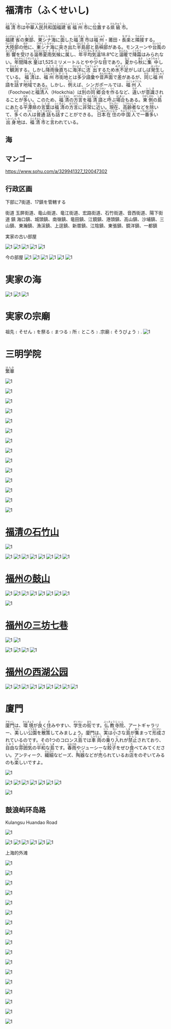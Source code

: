 
# 福清市（ふくせいし)
<ruby><rb>福</rb><rt>ふく</rt></ruby><ruby><rb>清</rb><rt>きよし</rt></ruby><ruby><rb>市</rb><rt>し</rt></ruby>は<ruby><rb>中華人民共和国</rb><rt>ちゅうかじんみんきょうわこく</rt></ruby><ruby><rb>福建</rb><rt>ふっけん</rt></ruby><ruby><rb>省</rb><rt>しょう</rt></ruby><ruby><rb>福</rb><rt>ふく</rt></ruby><ruby><rb>州</rb><rt>しゅう</rt></ruby><ruby><rb>市</rb><rt>し</rt></ruby>に<ruby><rb>位置</rb><rt>いち</rt></ruby>する<ruby><rb>県</rb><rt>けん</rt></ruby><ruby><rb>級</rb><rt>きゅう</rt></ruby><ruby><rb>市</rb><rt>し</rt></ruby>。

<ruby><rb>福建</rb><rt>ふっけん</rt></ruby><ruby><rb>省</rb><rt>しょう</rt></ruby>の<ruby><rb>東部</rb><rt>とうぶ</rt></ruby>、<ruby><rb>東シナ海</rb><rt>ひがししなかい</rt></ruby>に<ruby><rb>面</rb><rt>めん</rt></ruby>した<ruby><rb>福</rb><rt>ふく</rt></ruby><ruby><rb>清</rb><rt>きよし</rt></ruby><ruby><rb>市</rb><rt>し</rt></ruby>は<ruby><rb>福</rb><rt>ふく</rt></ruby><ruby><rb>州</rb><rt>しゅう</rt></ruby>・<ruby><rb>莆田</rb><rt>・</rt></ruby>・<ruby><rb>長楽</rb><rt>ながら</rt></ruby>と<ruby><rb>隣接</rb><rt>りんせつ</rt></ruby>する。<ruby><rb>大陸</rb><rt>たいりく</rt></ruby><ruby><rb>部</rb><rt>ぶ</rt></ruby>の<ruby><rb>他</rb><rt>ほか</rt></ruby>に、<ruby><rb>東シナ海</rb><rt>ひがししなかい</rt></ruby>に<ruby><rb>突</rb><rt>つ</rt></ruby>き<ruby><rb>出</rb><rt>で</rt></ruby>た<ruby><rb>半島</rb><rt>はんとう</rt></ruby><ruby><rb>部</rb><rt>ぶ</rt></ruby>と<ruby><rb>島嶼</rb><rt>とうしょ</rt></ruby><ruby><rb>部</rb><rt>ぶ</rt></ruby>がある。モンスーンや<ruby><rb>台風</rb><rt>たいふう</rt></ruby>の<ruby><rb>影響</rb><rt>えいきょう</rt></ruby>を<ruby><rb>受</rb><rt>う</rt></ruby>ける<ruby><rb>温帯</rb><rt>おんたい</rt></ruby><ruby><rb>夏</rb><rt>なつ</rt></ruby><ruby><rb>雨</rb><rt>う</rt></ruby><ruby><rb>気候</rb><rt>きこう</rt></ruby>に<ruby><rb>属</rb><rt>ぞく</rt></ruby>し、<ruby><rb>年</rb><rt>とし</rt></ruby><ruby><rb>平均</rb><rt>へいきん</rt></ruby><ruby><rb>気温</rb><rt>きおん</rt></ruby>18.8℃と<ruby><rb>温暖</rb><rt>おんだん</rt></ruby>で<ruby><rb>降霜</rb><rt>こうそう</rt></ruby>はみられない。<ruby><rb>年間</rb><rt>ねんかん</rt></ruby><ruby><rb>降水</rb><rt>こうすい</rt></ruby><ruby><rb>量</rb><rt>りょう</rt></ruby>は1,525ミリメートルとやや<ruby><rb>少</rb><rt>すく</rt></ruby>な<ruby><rb>目</rb><rt>め</rt></ruby>であり。<ruby><rb>夏</rb><rt>なつ</rt></ruby>から<ruby><rb>秋</rb><rt>あき</rt></ruby>に<ruby><rb>集中</rb><rt>しゅうちゅう</rt></ruby>して<ruby><rb>観測</rb><rt>かんそく</rt></ruby>する。しかし<ruby><rb>降雨</rb><rt>こうう</rt></ruby><ruby><rb>後</rb><rt>ご</rt></ruby><ruby><rb>直</rb><rt>ただ</rt></ruby>ちに<ruby><rb>海洋</rb><rt>かいよう</rt></ruby>に<ruby><rb>流出</rb><rt>りゅうしゅつ</rt></ruby>するため<ruby><rb>水不足</rb><rt>みずぶそく</rt></ruby>がしばしば<ruby><rb>発生</rb><rt>はっせい</rt></ruby>している。 <ruby><rb>福</rb><rt>ふく</rt></ruby><ruby><rb>清</rb><rt>きよし</rt></ruby>は、<ruby><rb>福</rb><rt>ふく</rt></ruby><ruby><rb>州</rb><rt>しゅう</rt></ruby><ruby><rb>市街地</rb><rt>しがいち</rt></ruby>とは<ruby><rb>多少</rb><rt>たしょう</rt></ruby><ruby><rb>語彙</rb><rt>ごい</rt></ruby>や<ruby><rb>音声</rb><rt>おんせい</rt></ruby><ruby><rb>面</rb><rt>めん</rt></ruby>で<ruby><rb>差</rb><rt>さ</rt></ruby>があるが、<ruby><rb>同</rb><rt>おな</rt></ruby>じ<ruby><rb>福</rb><rt>ふく</rt></ruby><ruby><rb>州</rb><rt>しゅう</rt></ruby><ruby><rb>語</rb><rt>ご</rt></ruby>を<ruby><rb>話</rb><rt>はな</rt></ruby>す<ruby><rb>地域</rb><rt>ちいき</rt></ruby>である。しかし、<ruby><rb>例</rb><rt>たと</rt></ruby>えば、シンガポールでは、<ruby><rb>福</rb><rt>ふく</rt></ruby><ruby><rb>州</rb><rt>しゅう</rt></ruby><ruby><rb>人</rb><rt>じん</rt></ruby>（Foochow)と<ruby><rb>福</rb><rt>ふく</rt></ruby><ruby><rb>清人</rb><rt>きよひと</rt></ruby>（Hockchia）は<ruby><rb>別</rb><rt>べつ</rt></ruby>の<ruby><rb>同郷</rb><rt>どうきょう</rt></ruby><ruby><rb>会</rb><rt>かい</rt></ruby>を<ruby><rb>作</rb><rt>つく</rt></ruby>るなど、<ruby><rb>違</rb><rt>ちが</rt></ruby>いが<ruby><rb>意識</rb><rt>いしき</rt></ruby>されることが<ruby><rb>多</rb><rt>おお</rt></ruby>い。このため、<ruby><rb>福</rb><rt>ふく</rt></ruby><ruby><rb>清</rb><rt>きよし</rt></ruby>の<ruby><rb>方言</rb><rt>ほうげん</rt></ruby>を<ruby><rb>福</rb><rt>ふく</rt></ruby><ruby><rb>清</rb><rt>きよし</rt></ruby><ruby><rb>語</rb><rt>ご</rt></ruby>と<ruby><rb>呼</rb><rt>よ</rt></ruby>ぶ<ruby><rb>場合</rb><rt>ばあい</rt></ruby>もある。<ruby><rb>東側</rb><rt>ひがしがわ</rt></ruby>の<ruby><rb>島</rb><rt>しま</rt></ruby>にあたる<ruby><rb>平</rb><rt>ひら</rt></ruby><ruby><rb>潭県</rb><rt>ひら</rt></ruby>の<ruby><rb>言葉</rb><rt>ことば</rt></ruby>は<ruby><rb>福</rb><rt>ふく</rt></ruby><ruby><rb>清</rb><rt>きよし</rt></ruby>の<ruby><rb>方言</rb><rt>ほうげん</rt></ruby>に<ruby><rb>非常</rb><rt>ひじょう</rt></ruby>に<ruby><rb>近</rb><rt>ちか</rt></ruby>い。<ruby><rb>現在</rb><rt>げんざい</rt></ruby>、<ruby><rb>高齢</rb><rt>こうれい</rt></ruby><ruby><rb>者</rb><rt>しゃ</rt></ruby>などを<ruby><rb>除</rb><rt>のぞ</rt></ruby>いて、<ruby><rb>多</rb><rt>おお</rt></ruby>くの<ruby><rb>人</rb><rt>ひと</rt></ruby>は<ruby><rb>普通</rb><rt>ふつう</rt></ruby><ruby><rb>話</rb><rt>ばなし</rt></ruby>も<ruby><rb>話</rb><rt>はな</rt></ruby>すことができる。 <ruby><rb>日本</rb><rt>にっぽん</rt></ruby><ruby><rb>在住</rb><rt>ざいじゅう</rt></ruby>の<ruby><rb>中国人</rb><rt>ちゅうごくじん</rt></ruby>で<ruby><rb>一番</rb><rt>いちばん</rt></ruby><ruby><rb>多</rb><rt>おお</rt></ruby>い<ruby><rb>出身</rb><rt>しゅっしん</rt></ruby><ruby><rb>地</rb><rt>ち</rt></ruby>は、<ruby><rb>福</rb><rt>ふく</rt></ruby><ruby><rb>清</rb><rt>きよし</rt></ruby><ruby><rb>市</rb><rt>し</rt></ruby>と<ruby><rb>言</rb><rt>い</rt></ruby>われている。

## 海



## マンゴー

https://www.sohu.com/a/329941327_120047302


## 行政区画


下部に7街道、17鎮を管轄する

街道
玉屏街道、竜山街道、竜江街道、宏路街道、石竹街道、音西街道、陽下街道
鎮
海口鎮、城頭鎮、南嶺鎮、竜田鎮、江鏡鎮、港頭鎮、高山鎮、沙埔鎮、三山鎮、東瀚鎮、漁渓鎮、上逕鎮、新厝鎮、江陰鎮、東張鎮、鏡洋鎮、一都鎮


実家の古い部屋

![1](image/fuxi01.jpg)
![1](image/fuxi03.jpg)
![1](image/fuxi05.jpg)
![1](image/fuxi08.jpg)
![1](image/fuxi09.jpg)

今の部屋
![1](image/fuxi06.jpg)
![1](image/fuxi20.jpg)
![1](image/fuxi21.jpg)
![1](image/fuxi22.jpg)
![1](image/fuxi23.jpg)
![1](image/fuxi24.jpg)

# 実家の海

![1](image/fuxi04.jpg)
![1](image/fuxi07.jpg)
![1](image/fuxi18.png)




# 実家の宗廟

祖先﹝そせん﹞を祭る﹝まつる﹞所﹝ところ﹞.宗廟﹝そうびょう﹞.
![1](image/fuxi02.jpg)


# 三明学院

<ruby>繁華<rt>はんか</rt></ruby>


![1](https://timgsa.baidu.com/timg?image&quality=80&size=b9999_10000&sec=1599575272859&di=d8b7e73e349bc7c7e9488a9f6cb5a617&imgtype=0&src=http%3A%2F%2F5b0988e595225.cdn.sohucs.com%2Fimages%2F20171228%2Fd0b6085945784ee282c00e8cc694dc08.jpeg)

![1](https://timgsa.baidu.com/timg?image&quality=80&size=b9999_10000&sec=1599575272859&di=7bf319d53ebd016294874549c088c77d&imgtype=0&src=http%3A%2F%2Ffilestore.plan.51xuanxiao.com%2Fresources%2FchinaUniversityImage%2F593%2Fp00059386_20160602113704.jpeg)

![1](https://timgsa.baidu.com/timg?image&quality=80&size=b9999_10000&sec=1599575272859&di=0b8e6b770ec247001b016cadab88dbd6&imgtype=0&src=http%3A%2F%2Fwww.fanshuxueyuan.com%2FColleges%2Fimagefile%2F2364%2F528147c30c067646242b737198a2426f.jpg)

![1](https://timgsa.baidu.com/timg?image&quality=80&size=b9999_10000&sec=1599575272858&di=da4a106c2c7af46efca37e577b95f214&imgtype=0&src=http%3A%2F%2Fimg.gaokaozy.cn%2Fschool%2Fphoto%2F3%2F58d71ddda0540.jpg)

![1](https://timgsa.baidu.com/timg?image&quality=80&size=b9999_10000&sec=1599575272857&di=bce225e341ca23af726e637ef809f330&imgtype=0&src=http%3A%2F%2F5b0988e595225.cdn.sohucs.com%2Fimages%2F20180913%2F967d11640e4442a0a863473905bcea56.jpeg)

![1](https://timgsa.baidu.com/timg?image&quality=80&size=b9999_10000&sec=1599575272856&di=08f578e68997cc498449bf532b9f7109&imgtype=0&src=http%3A%2F%2Fimg.gaokaozy.cn%2Fschool%2Fphoto%2F3%2F58d71de0b4c9c.jpg)

![1](https://timgsa.baidu.com/timg?image&quality=80&size=b9999_10000&sec=1599575272852&di=bde895ea330788793b72c9523433a904&imgtype=0&src=http%3A%2F%2Fn.sinaimg.cn%2Fsinacn17%2F521%2Fw800h521%2F20180627%2Fff99-hencxtv2817307.jpg)

![1](https://timgsa.baidu.com/timg?image&quality=80&size=b9999_10000&sec=1599575411391&di=3d7085a71e5299952910a567fdf60c63&imgtype=0&src=http%3A%2F%2Fimg.liexue.cn%2Fuploadfile%2F2014%2F0904%2F20140904101747934.jpg)

![1](https://timgsa.baidu.com/timg?image&quality=80&size=b9999_10000&sec=1599575411389&di=713313800bbc44fa1352851e76364bb2&imgtype=0&src=http%3A%2F%2Fn.sinaimg.cn%2Fsinacn17%2F533%2Fw800h533%2F20180627%2F9e89-hencxtv2816664.jpg)

![1](https://timgsa.baidu.com/timg?image&quality=80&size=b9999_10000&sec=1599575411389&di=bb1958b5d055fbf3aa9aef813ebccbf8&imgtype=0&src=http%3A%2F%2F5b0988e595225.cdn.sohucs.com%2Fimages%2F20190704%2F600dc1affc0a467da760038d6c0e38ac.jpeg)

![1](https://timgsa.baidu.com/timg?image&quality=80&size=b9999_10000&sec=1599575411389&di=bb1958b5d055fbf3aa9aef813ebccbf8&imgtype=0&src=http%3A%2F%2F5b0988e595225.cdn.sohucs.com%2Fimages%2F20190704%2F600dc1affc0a467da760038d6c0e38ac.jpeg)

![1](https://timgsa.baidu.com/timg?image&quality=80&size=b9999_10000&sec=1599575749046&di=7231c3ddf136a9308e55e8989087a47e&imgtype=0&src=http%3A%2F%2Fimg1.youzy.cn%2Fcontent%2Fmedia%2Fthumbs%2Fp00059340.jpeg)

![1](https://timgsa.baidu.com/timg?image&quality=80&size=b9999_10000&sec=1599575749045&di=c2338f7024b2b54098ae0b3f096fdd13&imgtype=0&src=http%3A%2F%2Fimg.mp.sohu.com%2Fupload%2F20170629%2Fb8f423d055934d988e6cb08b57dd0115_th.png)

![1](https://timgsa.baidu.com/timg?image&quality=80&size=b9999_10000&sec=1599576138336&di=926779b2d0a625e316da4169dfd43cc7&imgtype=0&src=http%3A%2F%2Fa.hiphotos.baidu.com%2Fzhidao%2Fpic%2Fitem%2F2f738bd4b31c8701a9468d77267f9e2f0608ffaa.jpg)





# [福清の石竹山](https://www.tripadvisor.jp/Attraction_Review-g657954-d1851038-Reviews-Shizhu_Mountain-Fuqing_Fujian.html)

![1](image/fuxi11.jpg)

![1](image/fuxi10.jpg)
![1](image/fuxi11.jpg)
![1](image/fuxi12.jpg)
![1](image/fuxi13.jpg)
![1](image/fuxi14.jpg)
![1](image/fuxi15.jpg)
![1](image/fuxi16.jpg)
![1](image/fuxi17.jpg)



# [福州の鼓山](https://www.tripadvisor.jp/Attraction_Review-g297405-d561401-Reviews-Drum_Mountain_Gu_Shan-Fuzhou_Fujian.html)

![1](https://timgsa.baidu.com/timg?image&quality=80&size=b9999_10000&sec=1599491448315&di=8c519f40f69a2e617df7edb8c1d8217c&imgtype=0&src=http%3A%2F%2Fattach.bbs.miui.com%2Fforum%2F201211%2F13%2F143024328zv3va7ziibw7a.jpg)
![1](https://timgsa.baidu.com/timg?image&quality=80&size=b9999_10000&sec=1599491487127&di=555042174550fdcc8e6bbcfe0741b434&imgtype=0&src=http%3A%2F%2Fimg0.imgtn.bdimg.com%2Fit%2Fu%3D3486572225%2C114106186%26fm%3D214%26gp%3D0.jpg)
![1](https://timgsa.baidu.com/timg?image&quality=80&size=b9999_10000&sec=1599491448310&di=e3e4f4b0f6841f5e0cdba986b2da5d2f&imgtype=0&src=http%3A%2F%2Fwww.917ii.com%2Fbbs%2Fdata%2Fattachment%2Fforum%2F201512%2F17%2F091146y7qlgg8tloozaawg.jpg)
![1](https://timgsa.baidu.com/timg?image&quality=80&size=b9999_10000&sec=1599491448310&di=69a1cca1d52f36b7a59352bd8b0baa60&imgtype=0&src=http%3A%2F%2F5b0988e595225.cdn.sohucs.com%2Fimages%2F20180118%2F2593d3d72fdf4b818df5f6274cdb4907.jpeg)
![1](https://timgsa.baidu.com/timg?image&quality=80&size=b9999_10000&sec=1599491448310&di=4548ed0e3d5b1d34e309b1cb4e36be6b&imgtype=0&src=http%3A%2F%2Fyouimg1.c-ctrip.com%2Ftarget%2Ffd%2Ftg%2Fg3%2FM03%2F45%2FA1%2FCggYGVZuAE-ACaDpAAR3VLy93Ak663.jpg)
![1](https://ss1.bdstatic.com/70cFuXSh_Q1YnxGkpoWK1HF6hhy/it/u=516040227,4168594752&fm=26&gp=0.jpg)
![1](https://ss1.bdstatic.com/70cFvXSh_Q1YnxGkpoWK1HF6hhy/it/u=1279246586,3626859225&fm=26&gp=0.jpg)
![1](https://ss1.bdstatic.com/70cFvXSh_Q1YnxGkpoWK1HF6hhy/it/u=1279246586,3626859225&fm=26&gp=0.jpg)

![1](https://timgsa.baidu.com/timg?image&quality=80&size=b9999_10000&sec=1599491560069&di=2983372a97c4698cb30f83884d38c68d&imgtype=0&src=http%3A%2F%2Fcdn.moji002.com%2Fimages%2Fsimgs%2F2017%2F04%2F29%2F14934202060.73261500.1840_android.jpg)


# [福州の三坊七巷](https://www.tripadvisor.jp/Attraction_Review-g297405-d1851046-Reviews-Architectural_buildings_of_Sanfang_Qixiang_and_Zhuzi_Workshop-Fuzhou_Fujian.html)

![1](https://timgsa.baidu.com/timg?image&quality=80&size=b9999_10000&sec=1599491772472&di=8e1e5ab4305e405b015ca84835c0b31e&imgtype=0&src=http%3A%2F%2Fpic1.win4000.com%2Fwallpaper%2Fd%2F53c7354766c5f.jpg)
![1](https://timgsa.baidu.com/timg?image&quality=80&size=b9999_10000&sec=1599491772472&di=f46a1fef715e0a10694c416558a521eb&imgtype=0&src=http%3A%2F%2Fdimg08.c-ctrip.com%2Fimages%2F1004070000002sngx6B9E_C_671_10000_Q90.jpg)

![1](https://timgsa.baidu.com/timg?image&quality=80&size=b9999_10000&sec=1599491772469&di=0440f7d82578c5cdd3a2110247f02714&imgtype=0&src=http%3A%2F%2Fimg1.qunarzz.com%2Ftravel%2Fd5%2F1507%2F96%2F9cca56c3b7c852.jpg_r_720x480x95_a1bae872.jpg)
![1](https://timgsa.baidu.com/timg?image&quality=80&size=b9999_10000&sec=1599491772466&di=f4f031961f0b0dc0fe3e8b92c81f0d3e&imgtype=0&src=http%3A%2F%2Fimg.pconline.com.cn%2Fimages%2Fupload%2Fupc%2Ftx%2Fphotoblog%2F1310%2F01%2Fc30%2F26717732_26717732_1380628905343_mthumb.jpg)
![1](https://timgsa.baidu.com/timg?image&quality=80&size=b9999_10000&sec=1599491772464&di=d758b05dbf6caafd86449bd69c3e5bc9&imgtype=0&src=http%3A%2F%2Fs2.lvjs.com.cn%2Fuploads%2Fpc%2Fplace2%2F2015-12-03%2F26b1bcfe-7f26-408d-8322-4ac5962cff8a.jpg)
![1](https://timgsa.baidu.com/timg?image&quality=80&size=b9999_10000&sec=1599491833781&di=d6e8f2e6f2dcf111dc62220bc29b8ff2&imgtype=0&src=http%3A%2F%2Fwmf.fjsen.com%2Fimages%2Fattachement%2Fjpg%2Fsite103%2F20120910%2F4437e612cf0411b78e0c5b.jpg)



# [福州の西湖公园](https://timgsa.baidu.com/timg?image&quality=80&size=b9999_10000&sec=1599491560069&di=2983372a97c4698cb30f83884d38c68d&imgtype=0&src=http%3A%2F%2Fcdn.moji002.com%2Fimages%2Fsimgs%2F2017%2F04%2F29%2F14934202060.73261500.1840_android.jpg)

![1](https://timgsa.baidu.com/timg?image&quality=80&size=b9999_10000&sec=1599491895691&di=41ed34f70bcadced2f2714592c0d5909&imgtype=0&src=http%3A%2F%2Fbbs-fd.zol-img.com.cn%2Ft_s1200x5000%2Fg4%2FM05%2F0E%2F07%2FCg-4WVIRzwqIHWhEABBzsPgG9fQAAK4-wHGy3cAEHPI478.jpg)
![1](https://timgsa.baidu.com/timg?image&quality=80&size=b9999_10000&sec=1599491895691&di=c6f04416adb42ee365cce34051e0522d&imgtype=0&src=http%3A%2F%2Fp2-q.mafengwo.net%2Fs12%2FM00%2F2F%2F09%2FwKgED1vaxZGAJz0BAAx1qFTfM_g78.jpeg%3FimageMogr2%2Fstrip)
![1](https://timgsa.baidu.com/timg?image&quality=80&size=b9999_10000&sec=1599491895690&di=28c18b51f9830d5e589f419448c84e8b&imgtype=0&src=http%3A%2F%2Fimg.pconline.com.cn%2Fimages%2Fupload%2Fupc%2Ftx%2Fitbbs%2F1212%2F06%2Fc0%2F16380342_1354723999187_1024x1024it.jpg)
![1](https://timgsa.baidu.com/timg?image&quality=80&size=b9999_10000&sec=1599491895689&di=cd5a3f7e3c2a6ce33b1d271a87784b3b&imgtype=0&src=http%3A%2F%2Fwww.fzits.com%2Fattached%2Fimage%2F20200103%2F20200103092317_4773.jpg)
![1](https://ss0.bdstatic.com/70cFvHSh_Q1YnxGkpoWK1HF6hhy/it/u=3118056179,3039626519&fm=26&gp=0.jpg)
![1](https://timgsa.baidu.com/timg?image&quality=80&size=b9999_10000&sec=1599491955273&di=df92788dd4260339dac553022adac8c5&imgtype=0&src=http%3A%2F%2Fimg8.zol.com.cn%2Fbbs%2Fupload%2F24479%2F24478966.JPG)
![1](https://timgsa.baidu.com/timg?image&quality=80&size=b9999_10000&sec=1599491955273&di=0183b80eeb57a8f9b3a7b2640a31dff8&imgtype=0&src=http%3A%2F%2F5b0988e595225.cdn.sohucs.com%2Fimages%2F20171102%2Fc9b1f382e5db45d88e299e53bfa6d9d9.jpeg)
![1](https://timgsa.baidu.com/timg?image&quality=80&size=b9999_10000&sec=1599491955273&di=037fe65dee4cfc58cc95174bacf5aed2&imgtype=0&src=http%3A%2F%2Fi2.chinanews.com%2Fsimg%2Fhd%2F2017%2F04%2F02%2Faef233f6c5674236b9b30b427009d605.jpg)
![1](https://timgsa.baidu.com/timg?image&quality=80&size=b9999_10000&sec=1599491955271&di=850be5a6c3ea9ff05f8ae16b3bf2f374&imgtype=0&src=http%3A%2F%2Fimg.pconline.com.cn%2Fimages%2Fupload%2Fupc%2Ftx%2Fitbbs%2F1402%2F26%2Fc33%2F31601417_1393428118822_mthumb.jpg)




 # 廈門
<ruby><rb>廈門</rb><rt>アモイし</rt></ruby>は、<ruby><rb>環境</rb><rt>かんきょう</rt></ruby>が<ruby><rb>良</rb><rt>よ</rt></ruby>く<ruby><rb>住</rb><rt>す</rt></ruby>みやすい、<ruby><rb>学生</rb><rt>がくせい</rt></ruby>の<ruby><rb>街</rb><rt>まち</rt></ruby>です。<ruby><rb>仏教</rb><rt>ぶっきょう</rt></ruby><ruby><rb>寺院</rb><rt>じいん</rt></ruby>、アートギャラリー、<ruby><rb>美</rb><rt>うつく</rt></ruby>しい<ruby><rb>公園</rb><rt>こうえん</rt></ruby>を<ruby><rb>散策</rb><rt>さんさく</rt></ruby>してみましょう。<ruby><rb>廈門</rb><rt>。</rt></ruby>は、<ruby><rb>実</rb><rt>じつ</rt></ruby>は<ruby><rb>小</rb><rt>ちい</rt></ruby>さな<ruby><rb>島</rb><rt>しま</rt></ruby>が<ruby><rb>集</rb><rt>あつ</rt></ruby>まって<ruby><rb>形成</rb><rt>けいせい</rt></ruby>されているのです。その1つのコロンス<ruby><rb>島</rb><rt>とう</rt></ruby>では<ruby><rb>車両</rb><rt>しゃりょう</rt></ruby>の<ruby><rb>乗</rb><rt>の</rt></ruby>り<ruby><rb>入</rb><rt>い</rt></ruby>れが<ruby><rb>禁止</rb><rt>きんし</rt></ruby>されており、<ruby><rb>自由</rb><rt>じゆう</rt></ruby>な<ruby><rb>雰囲気</rb><rt>ふんいき</rt></ruby>の<ruby><rb>平和</rb><rt>へいわ</rt></ruby>な<ruby><rb>島</rb><rt>しま</rt></ruby>です。<ruby><rb>春雨</rb><rt>はるさめ</rt></ruby>やジューシーな<ruby><rb>餃子</rb><rt>ぎょうざ</rt></ruby>をぜひ<ruby><rb>食</rb><rt>た</rt></ruby>べてみてください。アンティーク、<ruby><rb>繊細</rb><rt>せんさい</rt></ruby>なビーズ、<ruby><rb>陶器</rb><rt>とうき</rt></ruby>などが<ruby><rb>売</rb><rt>う</rt></ruby>られているお<ruby><rb>店</rb><rt>みせ</rt></ruby>をのぞいてみるのも<ruby><rb>楽</rb><rt>たの</rt></ruby>しいですよ。


![1](https://media-cdn.tripadvisor.com/media/photo-o/06/94/d4/db/millennium-temple.jpg)

![1](https://media-cdn.tripadvisor.com/media/photo-o/06/94/d4/d5/yacht.jpg)
![1](https://media-cdn.tripadvisor.com/media/photo-o/06/94/d4/de/shopping-street.jpg)
![1](https://timgsa.baidu.com/timg?image&quality=80&size=b9999_10000&sec=1599491144718&di=2e7b7c07254c08ee3dab6844676efe7b&imgtype=0&src=http%3A%2F%2Fscience.china.com.cn%2Fimages%2F2019-01%2F07%2F9cfbe930-8863-46b5-80a7-38628379ec16.jpg)
![1](https://timgsa.baidu.com/timg?image&quality=80&size=b9999_10000&sec=1599491144718&di=a5578309f3c955ce51ae1f6434f7580e&imgtype=0&src=http%3A%2F%2Fn.sinaimg.cn%2Fsinacn%2Fw703h300%2F20180225%2Fed21-fyrwsqi0757716.jpg)
![1](https://timgsa.baidu.com/timg?image&quality=80&size=b9999_10000&sec=1599491211689&di=e51d05778b193bfd29c56b16ee7f466b&imgtype=0&src=http%3A%2F%2Fm.tuniucdn.com%2Ffb2%2Ft1%2FG3%2FM00%2F07%2FCA%2FCii_JVlF73GIFhmLAAGbukggqNAAAAtFQFNFG4AAZvS170_w1536_h0_c0_t0.jpg)
![1](https://timgsa.baidu.com/timg?image&quality=80&size=b9999_10000&sec=1599491240720&di=3730b246556fcab598a0c8f73165ec9d&imgtype=0&src=http%3A%2F%2Finews.gtimg.com%2Fnewsapp_match%2F0%2F7805062281%2F0.jpg)
![1](https://timgsa.baidu.com/timg?image&quality=80&size=b9999_10000&sec=1599491240719&di=6dbe69c71ae453d8791b6cb42d33c54f&imgtype=0&src=http%3A%2F%2Fimg1.qunarzz.com%2Ftravel%2Fd1%2F1506%2F22%2F99e7beee27a900.jpg_r_650x650x95_026ee140.jpg)

![1](https://media-cdn.tripadvisor.com/media/photo-o/09/b5/fc/bc/lujiang.jpg)

## 鼓浪屿环岛路
Kulangsu Huandao Road

![1](https://timgsa.baidu.com/timg?image&quality=80&size=b9999_10000&sec=1599490993553&di=34468872726f70215e4670dbfc76c670&imgtype=0&src=http%3A%2F%2F5b0988e595225.cdn.sohucs.com%2Fimages%2F20180116%2F928918ad72c64a6a897e36e9eec5bc0a.jpeg)

![1](https://timgsa.baidu.com/timg?image&quality=80&size=b9999_10000&sec=1599490993553&di=2211ae7e885c33e365f3d360ef6f030b&imgtype=0&src=http%3A%2F%2Fgolf.csair.com%2Fcn%2Ftourguide%2Fbefore_ready%2Fdestination%2Fdestination%2Fxiamen%2Fresource%2Fa6a0ac5ba2654a17b2fece53fa383241.jpg)
![1](https://timgsa.baidu.com/timg?image&quality=80&size=b9999_10000&sec=1599490993553&di=b657b2aa224d3455d524226aae402d17&imgtype=0&src=http%3A%2F%2Fn.sinaimg.cn%2Fsinacn06%2F328%2Fw1773h955%2F20180527%2F110b-hcaqueu7418414.jpg)
![1](https://timgsa.baidu.com/timg?image&quality=80&size=b9999_10000&sec=1599490993552&di=3257e345f703532107e8e2fc1f2e099c&imgtype=0&src=http%3A%2F%2Fwww.xinhuanet.com%2Fglobe%2F2017-07%2F31%2F136470718_15009521241251n.jpg)
![1](https://timgsa.baidu.com/timg?image&quality=80&size=b9999_10000&sec=1599491067685&di=e02c5f4af4b3aee3452be7e4e3870c98&imgtype=0&src=http%3A%2F%2Frmrbcmsonline.peopleapp.com%2Fupload%2Fzw%2Fbjh_image%2F1563710508_9bf67f2bb60e0ef45ec619bf4c986c8b.jpeg)
![1](https://timgsa.baidu.com/timg?image&quality=80&size=b9999_10000&sec=1599490993550&di=adb8412530566f37c0ba8d327293052b&imgtype=0&src=http%3A%2F%2Fimg.08087.cc%2Fuploads%2F20191221%2F21%2F1576936035-yfrbJmRnSc.jpg)
![1](https://timgsa.baidu.com/timg?image&quality=80&size=b9999_10000&sec=1599490993771&di=e7268741ba7fa7b229bb05025442d6f0&imgtype=0&src=http%3A%2F%2Fdingyue.nosdn.127.net%2FQv8hOB2alsS440Cd1RCIgjBc4JhEzfmJny4MthbiD1b3y1547217764345compressflag.jpeg)


上海的外滩

![1](image/sh01.jpeg)

![1](image/sh02)

![1](image/sh03)

![1](https://timgsa.baidu.com/timg?image&quality=80&size=b9999_10000&sec=1599492292620&di=336d3128b34af699c4e21dadd030838d&imgtype=0&src=http%3A%2F%2Fdimg04.c-ctrip.com%2Fimages%2Ffd%2Fvacations%2Fg2%2FM06%2F3B%2FE4%2FCghzgFWtrmuAH9kCAAKDSLcy2mQ791.jpg)

![1](https://timgsa.baidu.com/timg?image&quality=80&size=b9999_10000&sec=1599492292620&di=98f5f4785bb15f8f70449e231c023ed0&imgtype=0&src=http%3A%2F%2Fassets.muniao.com%2Fuploadfiles%2Fimage%2F20160817%2F14714226363883192.jpg)

![1](https://timgsa.baidu.com/timg?image&quality=80&size=b9999_10000&sec=1599492292618&di=0d14aff3e237aa99d42d3dbcede44602&imgtype=0&src=http%3A%2F%2Fyouimg1.c-ctrip.com%2Ftarget%2F100s0j000000ahssi3C48.jpg)


![1](https://timgsa.baidu.com/timg?image&quality=80&size=b9999_10000&sec=1599492292618&di=58eb3c98ce110cd78ecb441b432cd2d9&imgtype=0&src=http%3A%2F%2Fyouimg1.c-ctrip.com%2Ftarget%2Ffd%2Ftg%2Fg4%2FM07%2FAD%2FAD%2FCggYHlXGmBeAXlvCAANHES7xC_4270.jpg)

![1](https://timgsa.baidu.com/timg?image&quality=80&size=b9999_10000&sec=1599492292617&di=0fa6ad28ffc5e2f046065a195e69e6fb&imgtype=0&src=http%3A%2F%2Fimg.mp.itc.cn%2Fupload%2F20160817%2F74181b7c110144a8acfac4b7c44c044c_th.jpeg)


![1](https://timgsa.baidu.com/timg?image&quality=80&size=b9999_10000&sec=1599492475384&di=c88e82d108421b26ebb86e8e373c9ae2&imgtype=0&src=http%3A%2F%2Fimg.pconline.com.cn%2Fimages%2Fupload%2Fupc%2Ftx%2Fitbbs%2F1604%2F15%2Fc45%2F20368167_1460724300951_mthumb.jpg)


![1](https://timgsa.baidu.com/timg?image&quality=80&size=b9999_10000&sec=1599492488854&di=6b1f856189a00cd8b12751f48d116b5b&imgtype=0&src=http%3A%2F%2Fimg8.zol.com.cn%2Fbbs%2Fupload%2F20719%2F20718200.jpg)

![1](https://timgsa.baidu.com/timg?image&quality=80&size=b9999_10000&sec=1599492502718&di=0bb81f3c8e4b42ec703e7e4b96a3953d&imgtype=0&src=http%3A%2F%2Finews.gtimg.com%2Fnewsapp_match%2F0%2F2961301708%2F0)

![1](https://timgsa.baidu.com/timg?image&quality=80&size=b9999_10000&sec=1599492475382&di=b5e237ecb91b20de311daa1fab170d43&imgtype=0&src=http%3A%2F%2Fimg8.zol.com.cn%2Fbbs%2Fupload%2F17688%2F17687505.jpg)

![1](https://timgsa.baidu.com/timg?image&quality=80&size=b9999_10000&sec=1599492475382&di=428b5cad3b40e744dddfe4900ae3a018&imgtype=0&src=http%3A%2F%2Fimg8.zol.com.cn%2Fbbs%2Fupload%2F18750%2F18749736.JPG)


![1](image/sh08)

![1](image/sh07)

![1](image/sh05)

![1](image/sh04)